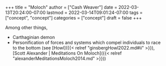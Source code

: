 +++
title = "Moloch"
author = ["Cash Weaver"]
date = 2022-03-13T20:24:00-07:00
lastmod = 2022-03-14T09:01:24-07:00
tags = ["concept", "concept"]
categories = ["concept"]
draft = false
+++

Among other things,

-   Carthaginian demon
-   Personification of forces and systems which compel individuals to race to the bottom (see [Howl]({{< relref "ginsbergHowl2022.md#ii" >}}), [Scott Alexander | Meditations On Moloch]({{< relref "alexanderMeditationsMoloch2014.md" >}}))
